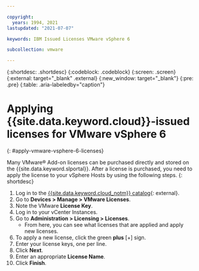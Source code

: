```yaml
---

copyright:
  years: 1994, 2021
lastupdated: "2021-07-07"

keywords: IBM Issued Licenses VMware vSphere 6 

subcollection: vmware

---
```


{:shortdesc: .shortdesc}
{:codeblock: .codeblock}
{:screen: .screen}
{:external: target="_blank" .external}
{:new_window: target="_blank"}
{:pre: .pre}
{:table: .aria-labeledby="caption"}

# Applying {{site.data.keyword.cloud}}-issued licenses for VMware vSphere 6 
{: #apply-vmware-vsphere-6-licenses}

Many VMware&reg; Add-on licenses can be purchased directly and stored on the {{site.data.keyword.slportal}}. After a license is purchased, you need to apply the license to your vSphere Hosts by using the following steps.
{: shortdesc}

1. Log in to the [{{site.data.keyword.cloud_notm}} catalog](https://cloud.ibm.com/catalog/){: external}.
2. Go to **Devices > Manage > VMware Licenses**.
3. Note the VMware **License Key**.
4. Log in to your vCenter Instances.
5. Go to **Administration > Licensing > Licenses**.
   * From here, you can see what licenses that are applied and apply new licenses.
6. To apply a new license, click the green **plus** [+] sign.
7. Enter your license keys, one per line.
8. Click **Next**.
9. Enter an appropriate **License Name**.
10. Click **Finish**.
